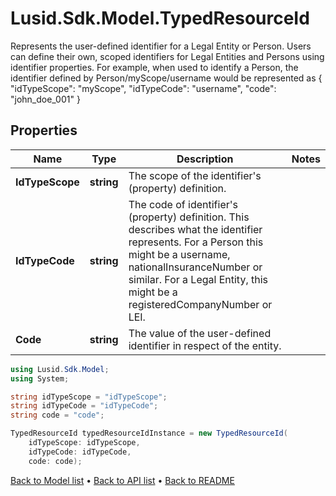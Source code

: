 # Lusid.Sdk.Model.TypedResourceId
Represents the user-defined identifier for a Legal Entity or Person.  Users can define their own, scoped identifiers for Legal Entities and Persons using identifier properties.  For example,  when used to identify a Person, the identifier defined by Person/myScope/username would be represented as   {     \"idTypeScope\": \"myScope\",     \"idTypeCode\": \"username\",     \"code\": \"john_doe_001\"   }

## Properties

Name | Type | Description | Notes
------------ | ------------- | ------------- | -------------
**IdTypeScope** | **string** | The scope of the identifier&#39;s (property) definition. | 
**IdTypeCode** | **string** | The code of identifier&#39;s (property) definition. This describes what the identifier represents.  For a Person this might be a username, nationalInsuranceNumber or similar.  For a Legal Entity, this might be a registeredCompanyNumber or LEI. | 
**Code** | **string** | The value of the user-defined identifier in respect of the entity. | 

```csharp
using Lusid.Sdk.Model;
using System;

string idTypeScope = "idTypeScope";
string idTypeCode = "idTypeCode";
string code = "code";

TypedResourceId typedResourceIdInstance = new TypedResourceId(
    idTypeScope: idTypeScope,
    idTypeCode: idTypeCode,
    code: code);
```

[Back to Model list](../README.md#documentation-for-models) &#8226; [Back to API list](../README.md#documentation-for-api-endpoints) &#8226; [Back to README](../README.md)
